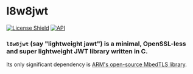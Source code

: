 # l8w8jwt

[![License Shield](https://img.shields.io/badge/license-Apache--2.0-orange)](https://github.com/GlitchedPolygons/l8w8jwt/blob/master/LICENSE)
[![API](https://img.shields.io/badge/api-docs-informational.svg)](https://glitchedpolygons.github.io/l8w8jwt)

### `l8w8jwt` (say "lightweight jawt") is a minimal, OpenSSL-less and super lightweight JWT library written in C. 
Its only significant dependency is [ARM's open-source MbedTLS library](https://github.com/ARMmbed/mbedtls).
